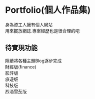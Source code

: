 # Portfolio(個人作品集)
身為資工人擁有個人網站  
用來擺放網誌.專案經歷也是很合理的吧  

## 待實現功能
陸續將各種主題Blog逐步完成  
財經版(finance)  
影評版  
旅遊版  
科技版  
烈酒雪茄版  
